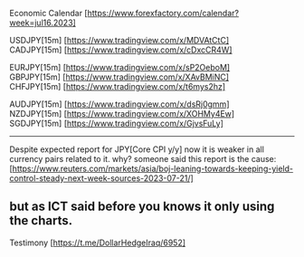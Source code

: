 Economic Calendar [https://www.forexfactory.com/calendar?week=jul16.2023]  

USDJPY[15m] [https://www.tradingview.com/x/MDVAtCtC]  
CADJPY[15m] [https://www.tradingview.com/x/cDxcCR4W]  

EURJPY[15m] [https://www.tradingview.com/x/sP2OeboM]  
GBPJPY[15m] [https://www.tradingview.com/x/XAvBMiNC]  
CHFJPY[15m] [https://www.tradingview.com/x/t6mys2hz]  

AUDJPY[15m] [https://www.tradingview.com/x/dsRj0gmm]  
NZDJPY[15m] [https://www.tradingview.com/x/XOHMy4Ew]  
SGDJPY[15m] [https://www.tradingview.com/x/GjvsFuLy]  

---------------------------------------------------------------------------------------------------  
Despite expected report for JPY[Core CPI y/y] now it is weaker in all currency pairs related to it.
why? 
someone said this report is the cause: [https://www.reuters.com/markets/asia/boj-leaning-towards-keeping-yield-control-steady-next-week-sources-2023-07-21/]  

but as ICT said before you knows it only using the charts.
---------------------------------------------------------------------------------------------------  


Testimony [https://t.me/DollarHedgeIraq/6952]
